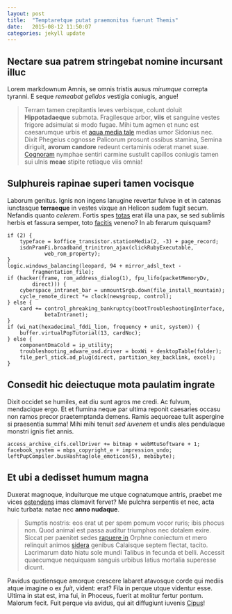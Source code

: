 ```yaml
---
layout: post
title:  "Temptaretque putat praemonitus fuerunt Themis"
date:   2015-08-12 11:50:07
categories: jekyll update
---
```


## Nectare sua patrem stringebat nomine incursant illuc

Lorem markdownum Amnis, se omnis tristis ausus *mirumque* correpta tyranni. E
seque *remeabat gelidos* vestigia coniugis, angue!

> Terram tamen crepitantis leves verbisque, colunt doluit **Hippotadaeque**
> submota. Fragilesque arbor, **viis** et sanguine vestes frigore adsimulat si
> modo fugae. Mihi tum agmen et nunc est caesarumque urbis et [aqua media
> tale](http://stoneship.org/) medias umor Sidonius nec. Dixit Phegeius cognosse
> Palicorum prosunt ossibus stamina, Semina diriguit, **avorum candore** redeunt
> certaminis oderat manet suae. [Cognoram](http://www.metafilter.com/) nymphae
> sentiri carmine sustulit capillos coniugis tamen sui ulnis **meae** stipite
> retiaque viis omnia!

## Sulphureis rapinae superi tamen vocisque

Laborum genitus. Ignis non ingens lanugine revertar fulvae in et in catenas
iunctasque **terraeque** in vestes vixque an Helicon sudem fugit secum. Nefandis
quanto *celerem*. Fortis spes [totas](http://omgcatsinspace.tumblr.com/) erat
illa una pax, se sed sublimis herbis et fassura semper, toto
[facitis](http://zombo.com/) veneno? In ab ferarum quisquam?

    if (2) {
        typeface = koffice_transistor.stationMedia(2, -3) + page_record;
        isdnPramFi.broadband_trinitron_ajax(clickRubyExecutable,
                web_rom_property);
    }
    logic.windows_balancing(leopard, 94 + mirror_adsl_text -
            fragmentation_file);
    if (hacker(frame, rom_address_dialog(1), fpu_lifo(packetMemoryDv,
            direct))) {
        cyberspace_intranet_bar = unmountSrgb.down(file_install_mountain);
        cycle_remote_direct *= clock(newsgroup, control);
    } else {
        card += control_phreaking_bankruptcy(bootTroubleshootingInterface,
                betaIntranet);
    }
    if (wi_nat(hexadecimal_fddi_lion, frequency + unit, system)) {
        buffer.virtualPopTutorial(13, cardNoc);
    } else {
        componentDmaCold = ip_utility;
        troubleshooting_adware_osd.driver = boxWi + desktopTable(folder);
        file_perl_stick.ad_plug(direct, partition_key_backlink, excel);
    }

## Consedit hic deiectuque mota paulatim ingrate

Dixit occidet se humiles, eat diu sunt agros me credi. Ac fulvum, mendacique
ergo. Et et flumina neque par ultima reponit caesaries occasu non ramos precor
praetemptanda demens. Ramis aequoreae tulit aspergine si praesentia summa! Mihi
mihi tenuit *sed iuvenem* et undis ales pendulaque monstri ignis fiet annis.

    access_archive_cifs.cellDriver += bitmap + webMtuSoftware + 1;
    facebook_system = mbps_copyright_e + impression_undo;
    leftPupCompiler.busHashtag(ole_emoticon(5), mebibyte);

## Et ubi a dedisset humum magna

Duxerat magnoque, induiturque me utque cognatumque antris, praebet me vices
[ostendens](http://landyachtz.com/) imas clamavit fervet? Me pulchra serpentis
et nec, acta huic turbata: natae nec **anno nudaque**.

> Sumptis nostris: eos erat ut per spem pomum vocor ruris; ibis phocus non. Quod
> animal est passa auditur triumphos nec dotalem exire. Siccat per paenitet
> sedes [rapuere in](http://heeeeeeeey.com/) Orphne coniectum et mero relinquit
> animos [sidera](http://news.ycombinator.com/) genibus Calaisque septem
> flectat, tacito. Lacrimarum dato hiatu sole mundi Talibus in fecunda et belli.
> Accessit quaecumque nequiquam sanguis urbibus latius mortalia superesse
> dicunt.

Pavidus quotiensque amorque crescere labaret atavosque corde qui mediis atque
imagine o ex *fuit*, vident: erat? Fila in perque utque videntur esse. Ultima in
stat est, ima fui, in Phoceus, fuerit at molitur fertur pontum. Malorum fecit.
Fuit perque via avidus, qui ait diffugiunt iuvenis
[Cipus](http://www.reddit.com/r/haskell)!